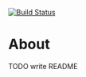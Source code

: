 [![Build Status](https://travis-ci.com/connor-work/protobuf-tools.svg?branch=master)](https://travis-ci.com/connor-work/protobuf-tools)

# About
TODO write README
